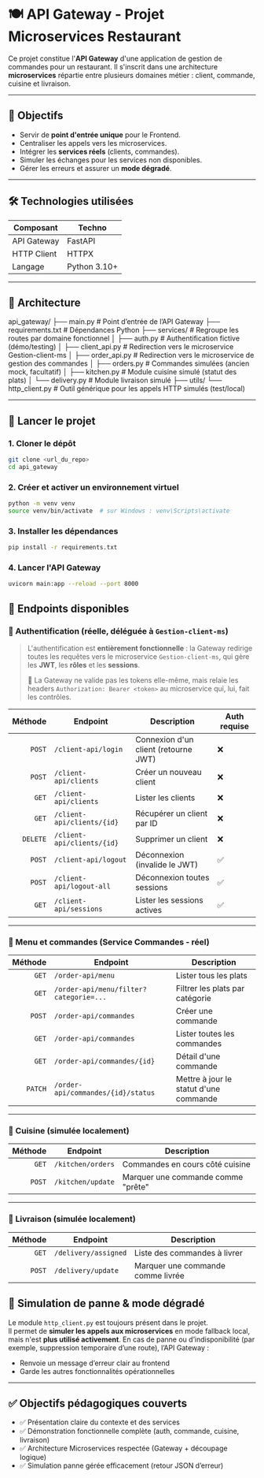 # 🍽️ API Gateway - Projet Microservices Restaurant

Ce projet constitue l'**API Gateway** d'une application de gestion de commandes pour un restaurant. Il s'inscrit dans une architecture **microservices** répartie entre plusieurs domaines métier : client, commande, cuisine et livraison.

---

## 📌 Objectifs

- Servir de **point d'entrée unique** pour le Frontend.
- Centraliser les appels vers les microservices.
- Intégrer les **services réels** (clients, commandes).
- Simuler les échanges pour les services non disponibles.
- Gérer les erreurs et assurer un **mode dégradé**.

---

## 🛠️ Technologies utilisées

| Composant     | Techno      |
|---------------|-------------|
| API Gateway   | FastAPI     |
| HTTP Client   | HTTPX       |
| Langage       | Python 3.10+|

---

## 📁 Architecture


api_gateway/
├── main.py                          # Point d’entrée de l’API Gateway
├── requirements.txt                 # Dépendances Python
├── services/                        # Regroupe les routes par domaine fonctionnel
│   ├── auth.py                      # Authentification fictive (démo/testing)
│   ├── client_api.py                # Redirection vers le microservice Gestion-client-ms
│   ├── order_api.py                 # Redirection vers le microservice de gestion des commandes
│   ├── orders.py                    # Commandes simulées (ancien mock, facultatif)
│   ├── kitchen.py                   # Module cuisine simulé (statut des plats)
│   └── delivery.py                  # Module livraison simulé
├── utils/
    └── http_client.py               # Outil générique pour les appels HTTP simulés (test/local)


---

## 🚀 Lancer le projet

### 1. Cloner le dépôt
```bash
git clone <url_du_repo>
cd api_gateway
```
### 2. Créer et activer un environnement virtuel
```bash
python -m venv venv
source venv/bin/activate  # sur Windows : venv\Scripts\activate
```
### 3. Installer les dépendances
```bash
pip install -r requirements.txt
```
### 4. Lancer l'API Gateway
```bash
uvicorn main:app --reload --port 8000
```

## 🔗 Endpoints disponibles

### 🔐 Authentification (réelle, déléguée à `Gestion-client-ms`)
> L'authentification est **entièrement fonctionnelle** : la Gateway redirige toutes les requêtes vers le microservice `Gestion-client-ms`, qui gère les **JWT**, les **rôles** et les **sessions**.
>  
> 📌 La Gateway ne valide pas les tokens elle-même, mais relaie les headers `Authorization: Bearer <token>` au microservice qui, lui, fait les contrôles.

| Méthode | Endpoint                          | Description                                 | Auth requise |
|--------:|-----------------------------------|---------------------------------------------|--------------|
| `POST`  | `/client-api/login`               | Connexion d'un client (retourne JWT)        | ❌           |
| `POST`  | `/client-api/clients`             | Créer un nouveau client                     | ❌           |
| `GET`   | `/client-api/clients`             | Lister les clients                          | ❌           |
| `GET`   | `/client-api/clients/{id}`        | Récupérer un client par ID                  | ❌           |
| `DELETE`| `/client-api/clients/{id}`        | Supprimer un client                         | ❌           |
| `POST`  | `/client-api/logout`              | Déconnexion (invalide le JWT)               | ✅           |
| `POST`  | `/client-api/logout-all`          | Déconnexion toutes sessions                 | ✅           |
| `GET`   | `/client-api/sessions`            | Lister les sessions actives                 | ✅           |

---

### 📖 Menu et commandes (Service Commandes - réel)

| Méthode | Endpoint                                         | Description                            |
|--------:|--------------------------------------------------|----------------------------------------|
| `GET`   | `/order-api/menu`                                | Lister tous les plats                  |
| `GET`   | `/order-api/menu/filter?categorie=...`           | Filtrer les plats par catégorie        |
| `POST`  | `/order-api/commandes`                           | Créer une commande                     |
| `GET`   | `/order-api/commandes`                           | Lister toutes les commandes            |
| `GET`   | `/order-api/commandes/{id}`                      | Détail d'une commande                  |
| `PATCH` | `/order-api/commandes/{id}/status`               | Mettre à jour le statut d'une commande|

---

### 🍳 Cuisine (simulée localement)
| Méthode | Endpoint               | Description                            |
|--------:|------------------------|----------------------------------------|
| `GET`   | `/kitchen/orders`      | Commandes en cours côté cuisine        |
| `POST`  | `/kitchen/update`      | Marquer une commande comme "prête"     |

---

### 🚚 Livraison (simulée localement)
| Méthode | Endpoint               | Description                            |
|--------:|------------------------|----------------------------------------|
| `GET`   | `/delivery/assigned`   | Liste des commandes à livrer           |
| `POST`  | `/delivery/update`     | Marquer une commande comme livrée      |


## 🧪 Simulation de panne & mode dégradé

Le module `http_client.py` est toujours présent dans le projet.  
Il permet de **simuler les appels aux microservices** en mode fallback local, mais n'est **plus utilisé activement**.
En cas de panne ou d’indisponibilité (par exemple, suppression temporaire d’une route), l’API Gateway :

- Renvoie un message d’erreur clair au frontend
- Garde les autres fonctionnalités opérationnelles

---

## ✅ Objectifs pédagogiques couverts

- ✅ Présentation claire du contexte et des services
- ✅ Démonstration fonctionnelle complète (auth, commande, cuisine, livraison)
- ✅ Architecture Microservices respectée (Gateway + découpage logique)
- ✅ Simulation panne gérée efficacement (retour JSON d’erreur)

